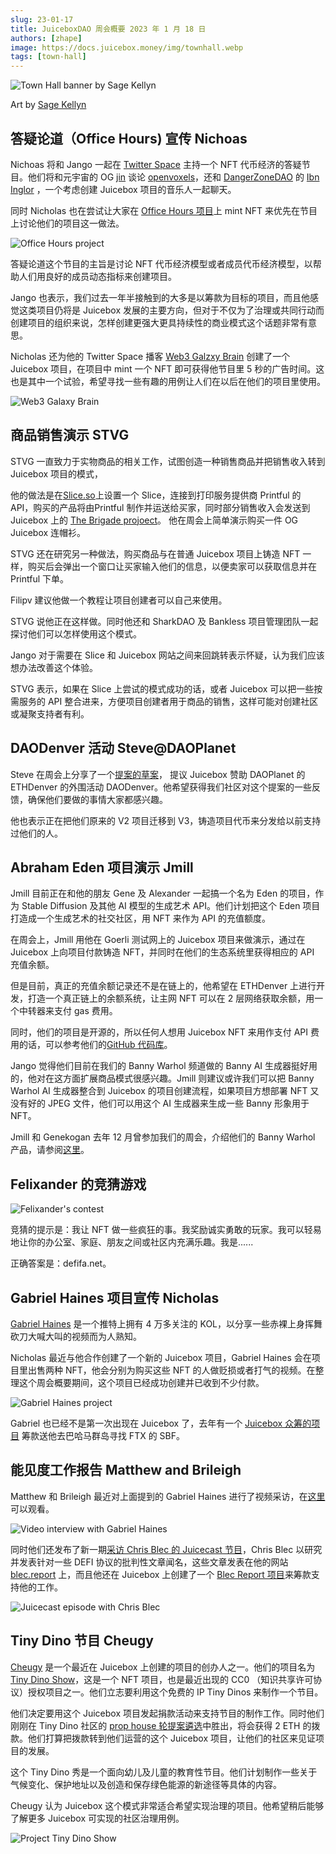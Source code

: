```yaml
---
slug: 23-01-17
title: JuiceboxDAO 周会概要 2023 年 1 月 18 日
authors: [zhape]
image: https://docs.juicebox.money/img/townhall.webp
tags: [town-hall]
---
```



![Town Hall banner by Sage Kellyn](townhall.webp) 

Art by [Sage Kellyn](https://twitter.com/SageKellyn)

## 答疑论道（Office Hours) 宣传 Nichoas

Nichoas 将和 Jango 一起在 [ Twitter Space](https://twitter.com/nnnnicholas/status/1614985966548094977) 主持一个 NFT 代币经济的答疑节目。他们将和元宇宙的 OG [jin](https://twitter.com/dankvr) 谈论 [openvoxels](https://twitter.com/openvoxels)，还和 [DangerZoneDAO](https://twitter.com/DangerZoneDAO) 的 [Ibn Inglor](https://twitter.com/IbnInglor) ，一个考虑创建 Juicebox 项目的音乐人一起聊天。

同时 Nicholas 也在尝试让大家在 [Office Hours 项目](https://juicebox.money/@officehoursclub)上 mint NFT 来优先在节目上讨论他们的项目这一做法。

![Office Hours project](office_hours.webp)

答疑论道这个节目的主旨是讨论 NFT 代币经济模型或者成员代币经济模型，以帮助人们用良好的成员动态指标来创建项目。

Jango 也表示，我们过去一年半接触到的大多是以筹款为目标的项目，而且他感觉这类项目仍将是 Juicebox 发展的主要方向，但对于不仅为了治理或共同行动而创建项目的组织来说，怎样创建更强大更具持续性的商业模式这个话题非常有意思。

Nicholas 还为他的 Twitter Space 播客 [Web3 Galzxy Brain](https://juicebox.money/@web3galaxybrain) 创建了一个 Juicebox 项目，在项目中 mint 一个 NFT 即可获得他节目里 5 秒的广告时间。这也是其中一个试验，希望寻找一些有趣的用例让人们在以后在他们的项目里使用。

![Web3 Galaxy Brain](web3_galaxy_brain.webp) 

## 商品销售演示 STVG

STVG 一直致力于实物商品的相关工作，试图创造一种销售商品并把销售收入转到 Juicebox 项目的模式，

他的做法是在[Slice.so](https://slice.so/)上设置一个 Slice，连接到打印服务提供商 Printful 的 API，购买的产品将由Printful 制作并运送给买家，同时部分销售收入会发送到 Juicebox 上的 [The Brigade projoect](https://juicebox.money/v2/p/390)。 他在周会上简单演示购买一件 OG Juicebox 连帽衫。

STVG 还在研究另一种做法，购买商品与在普通 Juicebox 项目上铸造 NFT 一样，购买后会弹出一个窗口让买家输入他们的信息，以便卖家可以获取信息并在 Printful 下单。

Filipv 建议他做一个教程让项目创建者可以自己来使用。

STVG 说他正在这样做。同时他还和 SharkDAO 及 Bankless 项目管理团队一起探讨他们可以怎样使用这个模式。

Jango 对于需要在 Slice 和 Juicebox 网站之间来回跳转表示怀疑，认为我们应该想办法改善这个体验。

STVG 表示，如果在 Slice 上尝试的模式成功的话，或者 Juicebox 可以把一些按需服务的 API 整合进来，方便项目创建者用于商品的销售，这样可能对创建社区或凝聚支持者有利。



## DAODenver 活动 Steve@DAOPlanet

Steve 在周会上分享了一个[提案的草案](https://www.notion.so/juicebox/Juicebox-DAODenver-ETHDenver-BUIDL-Week-Side-Event-Sponsorship-5b117e82d6b745449204a099275235f4)， 提议 Juicebox 赞助 DAOPlanet 的 ETHDenver 的外围活动 DAODenver。他希望获得我们社区对这个提案的一些反馈，确保他们要做的事情大家都感兴趣。

他也表示正在把他们原来的 V2 项目迁移到 V3，铸造项目代币来分发给以前支持过他们的人。

## Abraham Eden 项目演示  Jmill

Jmill 目前正在和他的朋友 Gene 及 Alexander 一起搞一个名为 Eden 的项目，作为 Stable Diffusion 及其他 AI 模型的生成艺术 API。他们计划把这个 Eden 项目打造成一个生成艺术的社交社区，用 NFT 来作为 API 的充值额度。

在周会上，Jmill 用他在 Goerli 测试网上的 Juicebox 项目来做演示，通过在 Juicebox 上向项目付款铸造 NFT，并同时在他们的生态系统里获得相应的 API 充值余额。

但是目前，真正的充值余额记录还不是在链上的，他希望在 ETHDenver 上进行开发，打造一个真正链上的余额系统，让主网 NFT 可以在 2 层网络获取余额，用一个中转器来支付 gas 费用。

同时，他们的项目是开源的，所以任何人想用 Juicebox NFT 来用作支付 API 费用的话，可以参考他们的[GitHub 代码库](https://github.com/abraham-ai)。

Jango 觉得他们目前在我们的 Banny Warhol 频道做的 Banny AI 生成器挺好用的，他对在这方面扩展商品模式很感兴趣。Jmill 则建议或许我们可以把 Banny Warhol AI 生成器整合到 Juicebox 的项目创建流程，如果项目方想部署 NFT 又没有好的 JPEG 文件，他们可以用这个 AI 生成器来生成一些 Banny 形象用于 NFT。

Jmill 和 Genekogan 去年 12 月曾参加我们的周会，介绍他们的 Banny Warhol 产品，请参阅[这里](https://docs.juicebox.money/town-hall/22-12-13/#banny-warhol-with-jmill-and-genekogan)。

## Felixander 的竞猜游戏

![Felixander's contest](felixander_contest_0117.webp)

竞猜的提示是：我让 NFT 做一些疯狂的事。我奖励诚实勇敢的玩家。我可以轻易地让你的办公室、家庭、朋友之间或社区内充满乐趣。我是......

正确答案是：defifa.net。

## Gabriel Haines 项目宣传 Nicholas

[Gabriel Haines](https://twitter.com/gabrielhaines) 是一个推特上拥有 4 万多关注的 KOL，以分享一些赤裸上身挥舞砍刀大喊大叫的视频而为人熟知。

Nicholas 最近与他合作创建了一个新的 Juicebox 项目，Gabriel Haines 会在项目里出售两种 NFT，他会分别为购买这些 NFT 的人做贬损或者打气的视频。在整理这个周会概要期间，这个项目已经成功创建并已收到不少付款。

![Gabriel Haines project](gabriel_rantsforyou.webp)

Gabriel 也已经不是第一次出现在 Juicebox 了，去年有一个 [Juicebox 众筹的项目](https://juicebox.money/v2/p/327) 筹款送他去巴哈马群岛寻找 FTX 的 SBF。

## 能见度工作报告 Matthew and Brileigh

Matthew 和 Brileigh 最近对上面提到的 Gabriel Haines 进行了视频采访，在[这里](https://www.youtube.com/watch?v=nBi49fBHaeo)可以观看。

![Video interview with Gabriel Haines](interview_gabrielhaines.webp)

同时他们还发布了新一期[采访 Chris Blec 的 Juicecast 节目](https://www.youtube.com/watch?v=mJ5CKcW4GsQ)，Chris Blec 以研究并发表针对一些 DEFI 协议的批判性文章闻名，这些文章发表在他的网站 [blec.report](https://blec.report/) 上，而且他还在 Juicebox 上创建了一个 [Blec Report 项目](https://juicebox.money/@blecreport)来筹款支持他的工作。

![Juicecast episode with Chris Blec](interview_chrisblec.webp)

## Tiny Dino 节目 Cheugy

[Cheugy](https://twitter.com/hollowcapital) 是一个最近在 Juicebox 上创建的项目的创办人之一。他们的项目名为 [Tiny Dino Show](https://juicebox.money/@tinydinoshow)，这是一个 NFT 项目，也是最近出现的 CC0 （知识共享许可协议）授权项目之一。他们立志要利用这个免费的 IP Tiny Dinos 来制作一个节目。

他们决定要用这个 Juicebox 项目发起捐款活动来支持节目的制作工作。同时他们刚刚在 Tiny Dino 社区的 [prop house 轮提案遴选](https://prop.house/tiny-dinos/round-1)中胜出，将会获得 2 ETH 的拨款。他们打算把拨款转到他们运营的这个 Juicebox 项目，让他们的社区来见证项目的发展。

这个 Tiny Dino 秀是一个面向幼儿及儿童的教育性节目。他们计划制作一些关于气候变化、保护地址以及创造和保存绿色能源的新途径等具体的内容。

Cheugy 认为 Juicebox 这个模式非常适合希望实现治理的项目。他希望稍后能够了解更多 Juicebox 可实现的社区治理用例。

![Project Tiny Dino Show](project_tinydinoshow.webp)